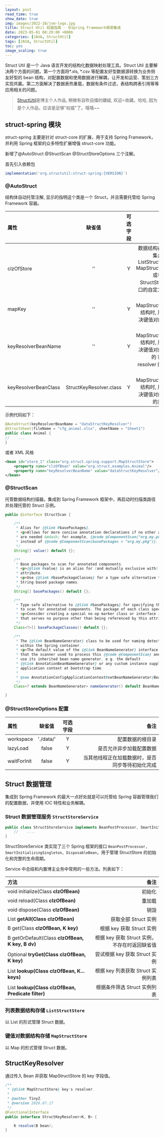 ```yaml
---
layout: post
read_time: true
show_date: true
img: images/2022-10/jvm-logo.jpg
title: Struct Util 权威指南 - 与Spring Framework框架集成
date: 2023-05-01 00:29:00 +0800
categories: [JAVA, StructUtil]
tags: [JAVA, StructUtil]
toc: yes
image_scaling: true
---
```


Struct Util 是一个 Java 语言开发的结构化数据映射处理工具。Struct Util 主要解决两个方面的问题。第一个方面将*.xls, *.csv 等配置友好型数据源转换为业务侧友好型的 bean 结构，对配置数据和使用数据进行解耦，让开发和运营、策划三方实现共赢。第二方面解决了数据表热重载，数据有条件过滤，表结构跨表引用等等应用相关的问题。

> [StructUtil](https://github.com/TinyZzh/StructUtil)是博主个人作品, 稍微有自吹自擂的嫌疑, 欢迎:star:收藏。哈哈, 因为是个人作品，应该是足够"权威"了。嘻嘻~~

## struct-spring 模块

struct-spring 主要是针对 struct-core 的扩展，用于支持 Spring Framework，并利用 Spring 框架的众多特性扩展增强 struct-core 功能。

新增了@AutoStruct @StructScan @StructStoreOptions 三个注解。

首先引入依赖包

```gradle
implementation('org.structutil:struct-spring:{VERSION}')
```

### @AutoStruct

结构体自动托管注解, 显示的指明这个类是一个 Struct，并且需要托管给 Spring Framework 容器。

| 属性                 |         缺省值          | 可选字段 |                                                                                        备注 |
| :------------------- | :---------------------: | :------: | ------------------------------------------------------------------------------------------: |
| clzOfStore           |           ''            |    Y     | 数据结构存储的集合类型 ListStructStore MapStructStore 或者其他 StructStore 接口的自定义实现 |
| mapKey               |           ''            |    Y     |                                              当 MapStructStore 结构时, 用于解决键值对的 key |
| keyResolverBeanName  |           ''            |    Y     |                    当 MapStructStore 结构时, 用于解决键值对的 key 的 容器中 resolver 的名称 |
| keyResolverBeanClass | StructKeyResolver.class |    Y     |                                     当 MapStructStore 结构时, 用于解决键值对的 key 的类对象 |

示例代码如下：

```java
@AutoStruct(keyResolverBeanName = "dataStructKeyResolver")
@StructSheet(fileName = "cfg_animal.xlsx", sheetName = "Sheet1")
public class Animal {
//    ...
}
```

或者 XML 风格

```xml
<bean id="store_1" class="org.struct.spring.support.MapStructStore">
    <property name="clzOfBean" value="org.struct.examples.Animal"/>
    <property name="keyResolverBeanName" value="dataStructKeyResolver"/>
</bean>
```

### @StructScan

托管数据结构扫描器。集成到 Spring Framework 框架中，再启动时扫描类路径并处理托管的 Struct 示例。

```java
public @interface StructScan {

    /**
     * Alias for {@link #basePackages}.
     * <p>Allows for more concise annotation declarations if no other attributes
     * are needed &mdash; for example, {@code @ComponentScan("org.my.pkg")}
     * instead of {@code @ComponentScan(basePackages = "org.my.pkg")}.
     */
    String[] value() default {};

    /**
     * Base packages to scan for annotated components.
     * <p>{@link #value} is an alias for (and mutually exclusive with) this
     * attribute.
     * <p>Use {@link #basePackageClasses} for a type-safe alternative to
     * String-based package names.
     */
    String[] basePackages() default {};

    /**
     * Type-safe alternative to {@link #basePackages} for specifying the packages
     * to scan for annotated components. The package of each class specified will be scanned.
     * <p>Consider creating a special no-op marker class or interface in each package
     * that serves no purpose other than being referenced by this attribute.
     */
    Class<?>[] basePackageClasses() default {};

    /**
     * The {@link BeanNameGenerator} class to be used for naming detected components
     * within the Spring container.
     * <p>The default value of the {@link BeanNameGenerator} interface itself indicates
     * that the scanner used to process this {@code @ComponentScan} annotation should
     * use its inherited bean name generator, e.g. the default
     * {@link AnnotationBeanNameGenerator} or any custom instance supplied to the
     * application context at bootstrap time.
     *
     * @see AnnotationConfigApplicationContext#setBeanNameGenerator(BeanNameGenerator)
     */
    Class<? extends BeanNameGenerator> nameGenerator() default BeanNameGenerator.class;

}
```

### @StructStoreOptions 配置

| 属性        |  缺省值   | 可选字段 |                                             备注 |
| :---------- | :-------: | :------: | -----------------------------------------------: |
| workspace   | './data/' |    Y     |                                 配置数据的根目录 |
| lazyLoad    |   false   |    Y     |                         是否允许异步加载配置数据 |
| waitForInit |   false   |    Y     | 当其他线程正在加载数据时，是否同步等待初始化完成 |

## Struct 数据管理

集成到 Spring Framework 的最大一点好处就是可以托管给 Spring 容器管理我们的配置数据，并使用 IOC 特性和业务解耦。

### Struct 数据管理服务 `StructStoreService`

```java
public class StructStoreService implements BeanPostProcessor, SmartInitializingSingleton, DisposableBean {
    //    ....
}
```

StructStoreService 类实现了三个 Spring 框架的接口 `BeanPostProcessor, SmartInitializingSingleton, DisposableBean`，用于管理 StructStore 的初始化和完整的生命周期。

Service 中总结和内置博主业务中常用的一些方法。列表如下：

| 方法                                                    |                                          备注 |
| :------------------------------------------------------ | --------------------------------------------: |
| void initialize(Class<B> clzOfBean)                     |                                        初始化 |
| void reload(Class<B> clzOfBean)                         |                                        重加载 |
| void dispose(Class<B> clzOfBean)                        |                                          销毁 |
| List<B> getAll(Class<B> clzOfBean)                      |                          获取全部 Struct 实例 |
| B get(Class<B> clzOfBean, K key)                        |                     根据 key 获取 Struct 实例 |
| B getOrDefault(Class<B> clzOfBean, K key, B dv)         | 根据 key 获取 Struct 实例，不存在时返回缺省值 |
| Optional<B> tryGet(Class<B> clzOfBean, K key)           |                 尝试根据 key 获取 Struct 实例 |
| List<B> lookup(Class<B> clzOfBean, K... keys)           |             根据 key 列表获取 Struct 实例列表 |
| List<B> lookup(Class<B> clzOfBean, Predicate<B> filter) |                  根据条件筛选 Struct 实例列表 |

### 列表数据结构存储 `ListStructStore`

以 List 的形式管理 Struct 数据。

### 键值对数据结构存储 `MapStructStore`

以 Map 的形式管理 Struct 数据。

## StructKeyResolver

通过传入 Bean 并获取 MapStructStore 的 key 字段值。

```java
/**
 * {@link MapStructStore} key's resolver.
 *
 * @author TinyZ.
 * @version 2020.07.17
 */
@FunctionalInterface
public interface StructKeyResolver<K, B> {

    K resolve(B bean);
}
```
